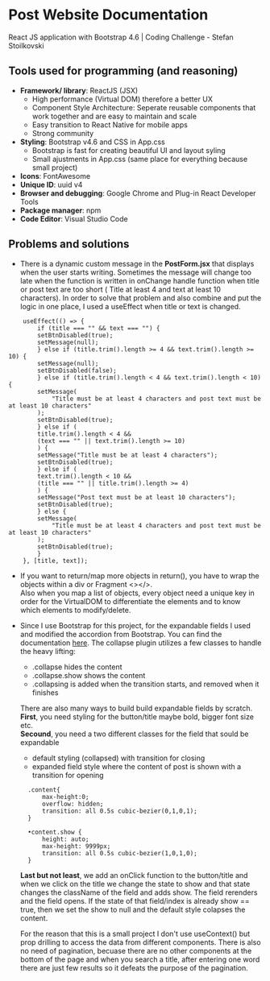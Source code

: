 # Post Website Documentation

React JS application with Bootstrap 4.6 | Coding Challenge - Stefan Stoilkovski

## Tools used for programming (and reasoning)

- **Framework/ library**: ReactJS (JSX)
  - High performance (Virtual DOM) therefore a better UX
  - Component Style Architecture: Seperate reusable components that work together and are easy to maintain and scale
  - Easy transition to React Native for mobile apps
  - Strong community
- **Styling**: Bootstrap v4.6 and CSS in App.css
  - Bootstrap is fast for creating beautiful UI and layout syling
  - Small ajustments in App.css (same place for everything because small project)
- **Icons**: FontAwesome
- **Unique ID**: uuid v4
- **Browser and debugging**: Google Chrome and Plug-in React Developer Tools
- **Package manager**: npm
- **Code Editor**: Visual Studio Code

## Problems and solutions

- There is a dynamic custom message in the **PostForm.jsx** that displays when the user starts writing.
  Sometimes the message will change too late when the function is written in onChange handle function when title or post text
  are too short ( Title at least 4 and text at least 10 characters). In order to solve that problem and also combine
  and put the logic in one place, I used a useEffect when title or text is changed.

```
    useEffect(() => {
        if (title === "" && text === "") {
        setBtnDisabled(true);
        setMessage(null);
        } else if (title.trim().length >= 4 && text.trim().length >= 10) {
        setMessage(null);
        setBtnDisabled(false);
        } else if (title.trim().length < 4 && text.trim().length < 10) {
        setMessage(
            "Title must be at least 4 characters and post text must be at least 10 characters"
        );
        setBtnDisabled(true);
        } else if (
        title.trim().length < 4 &&
        (text === "" || text.trim().length >= 10)
        ) {
        setMessage("Title must be at least 4 characters");
        setBtnDisabled(true);
        } else if (
        text.trim().length < 10 &&
        (title === "" || title.trim().length >= 4)
        ) {
        setMessage("Post text must be at least 10 characters");
        setBtnDisabled(true);
        } else {
        setMessage(
            "Title must be at least 4 characters and post text must be at least 10 characters"
        );
        setBtnDisabled(true);
        }
    }, [title, text]);
```

- If you want to return/map more objects in return(), you have to wrap the objects within a div or Fragment <></>.\
  Also when you map a list of objects, every object need a unique key in order for the VirtualDOM to differentiate
  the elements and to know which elements to modify/delete.

- Since I use Bootstrap for this project, for the expandable fields I used and modified the accordion from Bootstrap.
  You can find the documentation [here](https://getbootstrap.com/docs/4.6/components/collapse/#accordion-example).
  The collapse plugin utilizes a few classes to handle the heavy lifting:

  - .collapse hides the content
  - .collapse.show shows the content
  - .collapsing is added when the transition starts, and removed when it finishes

  There are also many ways to build build expandable fields by scratch.\
  **First**, you need styling for the button/title maybe bold, bigger font size etc.\
  **Secound**, you need a two different classes for the field that sould be expandable

  - default styling (collapsed) with transition for closing
  - expanded field style where the content of post is shown with a transition for opening

  ```
    .content{
        max-height:0;
        overflow: hidden;
        transition: all 0.5s cubic-bezier(0,1,0,1);
    }

    •content.show {
        height: auto;
        max-height: 9999px;
        transition: all 0.5s cubic-bezier(1,0,1,0);
    }
  ```

  **Last but not least**, we add an onClick function to the button/title and when we click on the title we change the state to show and that state changes the className of the field and adds show. The field rerenders and the field opens. If the state of that field/index is already show == true, then we set the show to null and the default style colapses the content.

  For the reason that this is a small project I don't use useContext() but prop drilling to access the data from different components. There is also no need of pagination, becuase there are no other components at the bottom of the page and when you search a title, after entering one word there are just few results so it defeats the purpose of the pagination.
